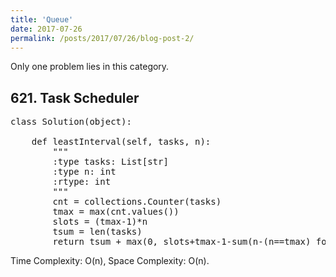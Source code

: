 ```yaml
---
title: 'Queue'
date: 2017-07-26
permalink: /posts/2017/07/26/blog-post-2/
---
```


Only one problem lies in this category.

## 621. Task Scheduler
<pre>
class Solution(object):
    
    def leastInterval(self, tasks, n):
        """
        :type tasks: List[str]
        :type n: int
        :rtype: int
        """
        cnt = collections.Counter(tasks)
        tmax = max(cnt.values())
        slots = (tmax-1)*n
        tsum = len(tasks)
        return tsum + max(0, slots+tmax-1-sum(n-(n==tmax) for n in cnt.values()))
</pre>
Time Complexity: O(n), Space Complexity: O(n).
